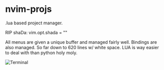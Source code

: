 # nvim-projs
 .lua based project manager.


RIP shaDa: vim.opt.shada = ""

All menus are given a unique buffer and managed fairly well. Bindings are also managed. So far down to 620 lines w/ white space. LUA is way easier to deal with than python holy moly. 

![Terminal](https://github.com/samcoble/nvim-projs/assets/32228102/9190a545-ee6b-4ccb-a8ae-3667ea90b58e)
